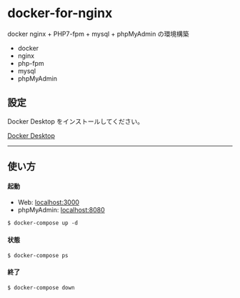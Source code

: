 # docker-for-nginx

docker
nginx + PHP7-fpm + mysql + phpMyAdmin の環境構築

- docker
- nginx
- php-fpm
- mysql
- phpMyAdmin

## 設定

Docker Desktop をインストールしてください。

[Docker Desktop](https://www.docker.com/products/docker-desktop)

---

## 使い方

#### 起動

- Web: [localhost:3000](http//localhost:3000)
- phpMyAdmin: [localhost:8080](http://localhost:8080)

```
$ docker-compose up -d
```

#### 状態

```
$ docker-compose ps
```

#### 終了

```
$ docker-compose down
```
